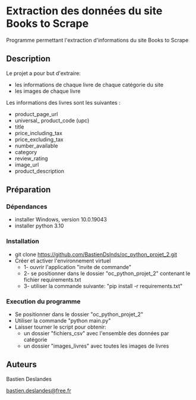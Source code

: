 # Extraction des données du site Books to Scrape

Programme permettant l'extraction d'informations du site Books to Scrape

## Description

Le projet a pour but d'extraire:
- les informations de chaque livre de chaque catégorie du site
- les images de chaque livre

Les informations des livres sont les suivantes :
- product_page_url
- universal_ product_code (upc)
- title
- price_including_tax
- price_excluding_tax 
- number_available
- category
- review_rating
- image_url
- product_description

## Préparation

### Dépendances

* installer Windows, version 10.0.19043
* installer python 3.10

### Installation
* git clone https://github.com/BastienDslnds/oc_python_projet_2.git
* Créer et activer l'environnement virtuel 
  * 1- ouvrir l'application "invite de commande"
  * 2- se positionner dans le dossier "oc_python_projet_2" contenant le fichier requirements.txt
  * 3- utiliser la commande suivante: "pip install -r requirements.txt"

### Execution du programme

* Se positionner dans le dossier "oc_python_projet_2"
* Utiliser la commande "python main.py"
* Laisser tourner le script pour obtenir:
  * un dossier "fichiers_csv" avec l'ensemble des données par catégorie
  * un dossier "images_livres" avec toutes les images de livres

## Auteurs

Bastien Deslandes

bastien.deslandes@free.fr
